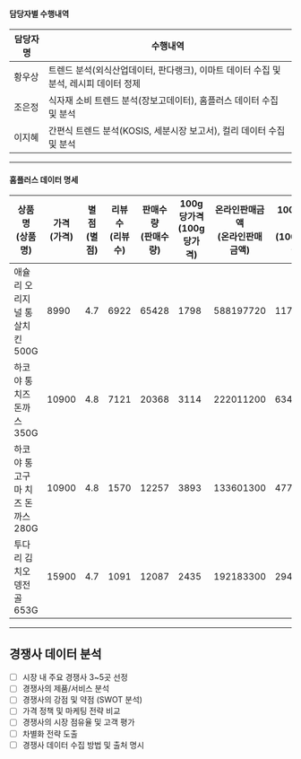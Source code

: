 #### 담당자별 수행내역

| 담당자명 | 수행내역 |
| ----- | ----- |
| 황우상 | 트렌드 분석(외식산업데이터, 판다랭크), 이마트 데이터 수집 및 분석, 레시피 데이터 정제 |
| 조은정 | 식자재 소비 트렌드 분석(장보고데이터), 홈플러스 데이터 수집 및 분석 |
| 이지혜 | 간편식 트렌드 분석(KOSIS, 세분시장 보고서), 컬리 데이터 수집 및 분석 |

----
#### 홈플러스 데이터 명세

| 상품명 <br> (상품명) | 가격 <br> (가격) | 별점 <br> (별점) | 리뷰수 <br> (리뷰수) | 판매수량 <br> (판매수량) | 100g당가격 <br> (100g당가격) | 온라인판매금액 <br> (온라인판매금액) | 100g당판매금액 <br> (100g당판매금액) |
| ----- | ----- | ----- | ----- | ----- | ----- | ----- | ----- |
| 애슐리 오리지널 통살치킨 500G | 8990 | 4.7 | 6922 | 65428 | 1798 | 588197720 | 117639544 |
| 하코야 통 치즈 돈까스 350G | 10900 | 4.8 | 7121 | 20368 | 3114 | 222011200 | 63425952 |
| 하코야 통 고구마 치즈 돈까스 280G | 10900 | 4.8 | 1570 | 12257 | 3893 | 133601300 | 47716501 |
| 투다리 김치오뎅전골 653G | 15900 | 4.7 | 1091 | 12087 | 2435 | 192183300 | 29431845 |

---




## **경쟁사 데이터 분석**  
- [ ] 시장 내 주요 경쟁사 3~5곳 선정  
- [ ] 경쟁사의 제품/서비스 분석  
- [ ] 경쟁사의 강점 및 약점 (SWOT 분석)  
- [ ] 가격 정책 및 마케팅 전략 비교  
- [ ] 경쟁사의 시장 점유율 및 고객 평가  
- [ ] 차별화 전략 도출  
- [ ] 경쟁사 데이터 수집 방법 및 출처 명시 
